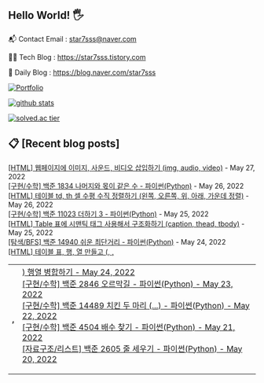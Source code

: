 ## Hello World! 🖐

📬 Contact Email : star7sss@naver.com

👨‍💻 Tech Blog : https://star7sss.tistory.com

🤪 Daily Blog : https://blog.naver.com/star7sss

[![Portfolio](https://img.shields.io/badge/Portfolio-%23000000.svg?style=for-the-badge&logo=firefox&logoColor=#FF7139)](https://fern-way-13f.notion.site/Jang-Thang-3b7b327981a2456c8ee5952eadb848b9)

[![github stats](https://github-readme-stats.vercel.app/api?username=jangThang&show_icons=true&hide_border=False)](https://star7sss.tistory.com)

[![solved.ac tier](http://mazassumnida.wtf/api/v2/generate_badge?boj=star7sss)](https://solved.ac/star7sss)

## 📋 [Recent blog posts]
[[HTML] 웹페이지에 이미지, 사운드, 비디오 삽입하기 (img, audio, video)](https://star7sss.tistory.com/586) - May 27, 2022<br>
[[구현/수학] 백준 1834 나머지와 몫이 같은 수 - 파이썬(Python)](https://star7sss.tistory.com/373) - May 26, 2022<br>
[[HTML] 테이블 td, th 셀 수평 수직 정렬하기 (왼쪽, 오른쪽, 위, 아래, 가운데 정렬)](https://star7sss.tistory.com/583) - May 26, 2022<br>
[[구현/수학] 백준 11023 더하기 3 - 파이썬(Python)](https://star7sss.tistory.com/371) - May 25, 2022<br>
[[HTML] Table 표에 시맨틱 태그 사용해서 구조화하기 (caption, thead, tbody)](https://star7sss.tistory.com/582) - May 25, 2022<br>
[[탐색/BFS] 백준 14940 쉬운 최단거리 - 파이썬(Python)](https://star7sss.tistory.com/370) - May 24, 2022<br>
[[HTML] 테이블 표, 행, 열 만들고 (<table>, <tr>, <th>, <td>) 행열 병합하기](https://star7sss.tistory.com/581) - May 24, 2022<br>
[[구현/수학] 백준 2846 오르막길 - 파이썬(Python)](https://star7sss.tistory.com/368) - May 23, 2022<br>
[[구현/수학] 백준 14489 치킨 두 마리 (...) - 파이썬(Python)](https://star7sss.tistory.com/366) - May 22, 2022<br>
[[구현/수학] 백준 4504 배수 찾기 - 파이썬(Python)](https://star7sss.tistory.com/365) - May 21, 2022<br>
[[자료구조/리스트] 백준 2605 줄 세우기 - 파이썬(Python)](https://star7sss.tistory.com/364) - May 20, 2022<br>
